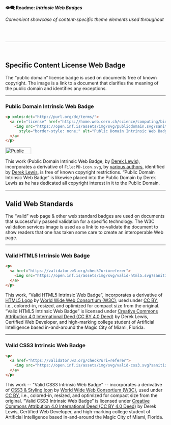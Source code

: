 **👁️‍🗨️ Readme: _Intrinsic Web Badges_**

_Convenient showcase of content-specific theme elements used throughout_

<br /><br />

---

<br />


## Specific Content License Web Badge

The “public domain” license badge is used on documents free of known copyright.
The image is a link to a document that clarifies the meaning of the public
domain and identifies any exceptions.

---

### Public Domain Intrinsic Web Badge

```html
<p xmlns:dct="http://purl.org/dc/terms/">
  <a rel="license" href="https://home.web.cern.ch/science/computing/birth-web/licensing-web">
    <img src="https://open.inf.is/assets/img/svg/publicdomain.svg?sanitize=true" width="81" height="21"
      style="border-style: none;" alt="Public Domain Intrinsic Web Badge" />
  </a>
</p>
```

<p xmlns:dct="http://purl.org/dc/terms/">
  <a rel="license" href="https://home.web.cern.ch/science/computing/birth-web/licensing-web">
    <img src="https://open.inf.is/assets/img/svg/publicdomain.svg?sanitize=true" width="81" height="21"
      style="border-style: none;" alt="Public Domain Intrinsic Web Badge" />
  </a>
</p>

<p xmlns:dct="http://purl.org/dc/terms/">
This work (<span property="dct:title">Public Domain Intrinsic Web
Badge</span>, by <a href="https://open.inf.is/DerekNonGeneric" rel="dct:creator">
<span property="dct:title">Derek Lewis</span></a>), incorporates a derivative of
<span property="dct:title"><code>File:PD-icon.svg</code></span>, by
<a href="https://commons.wikimedia.org/wiki/File:PD-icon.svg" rel="dct:creator">
<span property="dct:title">various authors</span></a>, identified by
<a href="https://open.inf.is/DerekNonGeneric" rel="dct:publisher">
<span property="dct:title">Derek Lewis</span></a>, is free of known copyright
restrictions. “Public Domain Intrinsic Web Badge” is likewise placed into the
Public Domain by Derek Lewis as he has dedicated all copyright interest in it
to the Public Domain.</p>

---

## Valid Web Standards

The “valid” web page & other web standard badges are used on documents that
successfully passed validation for a specific technology. The W3C validation
services image is used as a link to re-validate the document to show readers
that one has taken some care to create an interoperable Web page.

---

### Valid HTML5 Intrinsic Web Badge

```html
<p>
  <a href="https://validator.w3.org/check?uri=referer">
    <img src="https://open.inf.is/assets/img/svg/valid-html5.svg?sanitize=true" alt="Valid HTML5!" height="21" width="81" />
  </a>
</p>
```

This work, “Valid HTML5 Intrinsic Web Badge”, incorporates a derivative of
<a href="https://www.w3.org/html/logo/#downloads">HTML5 Logo</a> by
<a href="http://www.w3.org">World Wide Web Consortium (<abbr>W3C</abbr>)</a>,
used under <a href="https://creativecommons.org/licenses/by/3.0/">CC BY</a>,
i.e., colored-in, resized, and optimized for compact size from the original.
“Valid HTML5 Intrinsic Web Badge” is licensed under
<a href=" https://creativecommons.org/licenses/by/4.0">Creative Commons
Attribution 4.0 International Deed (<abbr>CC BY 4.0 Deed</abbr>)</a> by Derek
Lewis, Certified Web Developer, and high-marking college student of Artificial
Intelligence based in-and-around the Magic City of Miami, Florida.

---

### Valid CSS3 Intrinsic Web Badge

```html
<p>
  <a href="https://validator.w3.org/check?uri=referer">
    <img src="https://open.inf.is/assets/img/svg/valid-css3.svg?sanitize=true" alt="Valid CSS3!" height="21" width="81" />
  </a>
</p>
```

This work -- "Valid CSS3 Intrinsic Web Badge" -- incorporates a derivative of
<a href="https://www.w3.org/html/logo/#downloads">CSS3 & Styling Icon</a> by
<a href="http://www.w3.org">World Wide Web Consortium (<abbr>W3C</abbr>)</a>,
used under <a href="https://creativecommons.org/licenses/by/3.0/">CC BY</a>,
i.e., colored-in, resized, and optimized for compact size from the original.
“Valid CSS3 Intrinsic Web Badge” is licensed under
<a href="https://creativecommons.org/licenses/by/4.0">Creative Commons
Attribution 4.0 International Deed (<abbr>CC BY 4.0 Deed</abbr>)</a> by Derek
Lewis, Certified Web Developer, and high-marking college student of Artificial
Intelligence based in-and-around the Magic City of Miami, Florida.
